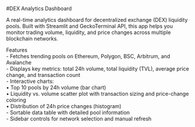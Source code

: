 #DEX Analytics Dashboard

A real-time analytics dashboard for decentralized exchange (DEX) liquidity pools. Built with Streamlit and GeckoTerminal API, this app helps you monitor trading volume, liquidity, and price changes across multiple blockchain networks.    

Features   
	- Fetches trending pools on Ethereum, Polygon, BSC, Arbitrum, and Avalanche   
	- Displays key metrics: total 24h volume, total liquidity (TVL), average price change, and transaction count   
	- Interactive charts:   
	•	Top 10 pools by 24h volume (bar chart)   
	•	Liquidity vs. volume scatter plot with transaction sizing and price-change coloring   
	•	Distribution of 24h price changes (histogram)   
	- Sortable data table with detailed pool information   
	- Sidebar controls for network selection and manual refresh   
 
